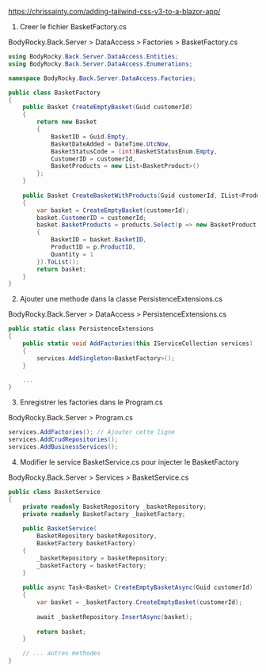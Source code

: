 ﻿https://chrissainty.com/adding-tailwind-css-v3-to-a-blazor-app/


1. Creer le fichier BasketFactory.cs

BodyRocky.Back.Server > DataAccess > Factories > BasketFactory.cs

```csharp
using BodyRocky.Back.Server.DataAccess.Entities;
using BodyRocky.Back.Server.DataAccess.Enumerations;

namespace BodyRocky.Back.Server.DataAccess.Factories;

public class BasketFactory
{
    public Basket CreateEmptyBasket(Guid customerId)
    {
        return new Basket
        {
            BasketID = Guid.Empty,
            BasketDateAdded = DateTime.UtcNow,
            BasketStatusCode = (int)BasketStatusEnum.Empty,
            CustomerID = customerId,
            BasketProducts = new List<BasketProduct>()
        };
    }
    
    public Basket CreateBasketWithProducts(Guid customerId, IList<Product> products)
    {
        var basket = CreateEmptyBasket(customerId);
        basket.CustomerID = customerId;
        basket.BasketProducts = products.Select(p => new BasketProduct
        {
            BasketID = basket.BasketID,
            ProductID = p.ProductID,
            Quantity = 1
        }).ToList();
        return basket;
    }
}
```

2. Ajouter une methode dans la classe PersistenceExtensions.cs

BodyRocky.Back.Server > DataAccess > PersistenceExtensions.cs

```csharp
public static class PersistenceExtensions
{
    public static void AddFactories(this IServiceCollection services)
    {
        services.AddSingleton<BasketFactory>();
    }

    ...
}
```

3. Enregistrer les factories dans le Program.cs

BodyRocky.Back.Server > Program.cs

```csharp
services.AddFactories(); // Ajouter cette ligne
services.AddCrudRepositories();
services.AddBusinessServices();
```

4. Modifier le service BasketService.cs pour injecter le BasketFactory

BodyRocky.Back.Server > Services > BasketService.cs

```csharp
public class BasketService
{
    private readonly BasketRepository _basketRepository;
    private readonly BasketFactory _basketFactory;
    
    public BasketService(
        BasketRepository basketRepository,
        BasketFactory basketFactory)
    {
        _basketRepository = basketRepository;
        _basketFactory = basketFactory;
    }
    
    public async Task<Basket> CreateEmptyBasketAsync(Guid customerId)
    {
        var basket = _basketFactory.CreateEmptyBasket(customerId);
        
        await _basketRepository.InsertAsync(basket);
        
        return basket;
    }

    // ... autres methodes
}
```
